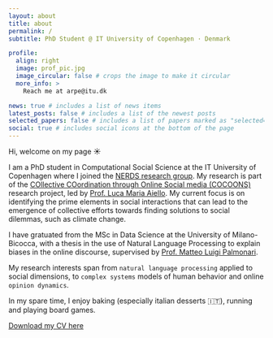 ```yaml
---
layout: about
title: about
permalink: /
subtitle: PhD Student @ IT University of Copenhagen · Denmark

profile:
  align: right
  image: prof_pic.jpg
  image_circular: false # crops the image to make it circular
  more_info: >
    Reach me at arpe@itu.dk

news: true # includes a list of news items
latest_posts: false # includes a list of the newest posts
selected_papers: false # includes a list of papers marked as "selected={true}"
social: true # includes social icons at the bottom of the page
---
```


Hi, welcome on my page ☀️

I am a PhD student in Computational Social Science at the IT University of Copenhagen where I joined the [NERDS research group](https://nerds.itu.dk/).
My research is part of the [COllective COordination through Online Social media (COCOONS)](https://www.cocoons.online/) research project, led by [Prof. Luca Maria Aiello](https://www.lajello.com/index.html). My current focus is on identifying the prime elements in social interactions that can lead to the emergence of collective efforts towards finding solutions to social dilemmas, such as climate change.

I have gratuated from the MSc in Data Science at the University of Milano-Bicocca, with a thesis in the use of Natural Language Processing to explain biases in the online discourse, supervised by [Prof. Matteo Luigi Palmonari](https://www.unimib.it/matteo-luigi-palmonari).

My research interests span from `natural language processing` applied to social dimensions, to `complex systems` models of human behavior and online `opinion dynamics`. 

In my spare time, I enjoy baking (especially italian desserts 🇮🇹), running and playing board games.

[Download my CV here](./assets/pdf/arianna_pera.pdf)
